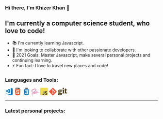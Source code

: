 ### Hi there, I'm Khizer Khan 👋

## I'm currently a computer science student, who love to code! 

* 📚 I'm currently learning Javascript.
* 👯 I'm looking to collaborate with other passionate developers. 
* 🥅 2021 Goals: Master Javascript, make several personal projects and continuing learning.
* ⚡ Fun fact: I love to travel new places and code!

### Languages and Tools:

<img src="https://github.com/khizerkhan-2316/khizerkhan-2316/blob/main/visual-studio-code.png" width="25" height= "25" /> <img src="https://github.com/khizerkhan-2316/khizerkhan-2316/blob/main/HTML5.png" width="25" height= "25" padding-left="10" />
<img src="https://github.com/khizerkhan-2316/khizerkhan-2316/blob/main/CSS3.png" width="25" height= "25"  padding-left="10" />
<img src="https://github.com/khizerkhan-2316/khizerkhan-2316/blob/main/sass.png" width="25" height= "25"  padding-left="10" />
<img src="https://github.com/khizerkhan-2316/khizerkhan-2316/blob/main/javascript.png" width="25" height= "25"  padding-left="10" />
<img src="https://github.com/khizerkhan-2316/khizerkhan-2316/blob/main/1280px-Git-logo.svg.png" height= "25"  padding-left="10"/>

---

### Latest personal projects: 
<!--
**khizerkhan-2316/khizerkhan-2316** is a ✨ _special_ ✨ repository because its `README.md` (this file) appears on your GitHub profile.

Here are some ideas to get you started:

- 🔭 I’m currently working on ...
- 🌱 I’m currently learning ...
- 👯 I’m looking to collaborate on ...
- 🤔 I’m looking for help with ...
- 💬 Ask me about ...
- 📫 How to reach me: ...
- 😄 Pronouns: ...
- ⚡ Fun fact: ...
-->
